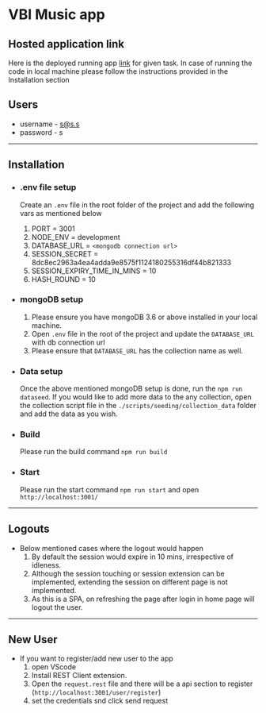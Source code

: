 # VBI Music app

## Hosted application link

Here is the deployed running app [link] for given task. In case of running the code in local machine please follow the instructions provided in the Installation section

## Users

- username - s@s.s
- password - s

--------------

## Installation

- ### .env file setup

    Create an `.env` file in the root folder of the project and add the following vars as mentioned below
     1. PORT = 3001
     2. NODE_ENV = development
     3. DATABASE_URL = `<mongodb connection url>`
     4. SESSION_SECRET = 8dc8ec2963a4ea4adda9e8575f1124180255316df44b821333
     5. SESSION_EXPIRY_TIME_IN_MINS = 10
     6. HASH_ROUND = 10

- ### mongoDB setup

    1. Please ensure you have mongoDB 3.6 or above installed in your local machine.
    2. Open `.env` file in the root of the project and update the `DATABASE_URL` with db connection url
    3. Please ensure that `DATABASE_URL` has the collection name as well.

- ### Data setup

    Once the above mentioned mongoDB setup is done, run the `npm run dataseed`. If you would like to add more data to the any collection, open the collection script file in the `./scripts/seeding/collection_data` folder and add the data as you wish.

- ### Build

    Please run the build command `npm run build`

- ### Start

    Please run the start command `npm run start` and open `http://localhost:3001/`

--------------

## Logouts

- Below mentioned cases where the logout would happen
    1. By default the session would expire in 10 mins, irrespective of idleness.
    2. Although the session touching or session extension can be implemented, extending the session on different page is not implemented.
    3. As this is a SPA, on refreshing the page after login in home page will logout the user.

--------------

## New User

- If you want to register/add new user to the app
    1. open VScode
    2. Install REST Client extension.
    3. Open the `request.rest` file and there will be a api section to register (`http://localhost:3001/user/register`)
    4. set the credentials snd click send request

[link]: <https://vbimusic-ind.herokuapp.com/>
